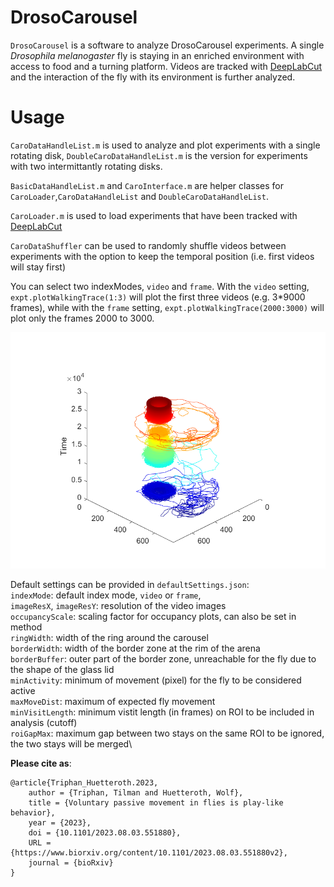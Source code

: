 # DrosoCarousel

`DrosoCarousel` is a software to analyze DrosoCarousel experiments.
A single *Drosophila melanogaster* fly is staying in an enriched environment with access to food and a turning platform.
Videos are tracked with [DeepLabCut](https://github.com/DeepLabCut/DeepLabCut) and the interaction of the fly with its environment is further analyzed.

# Usage

`CaroDataHandleList.m` is used to analyze and plot experiments with a single rotating disk,
`DoubleCaroDataHandleList.m` is the version for experiments with two intermittantly rotating disks.

`BasicDataHandleList.m` and `CaroInterface.m` are helper classes for `CaroLoader`,`CaroDataHandleList` and `DoubleCaroDataHandleList`.

`CaroLoader.m` is used to load experiments that have been tracked with [DeepLabCut](https://github.com/DeepLabCut/DeepLabCut)

`CaroDataShuffler` can be used to randomly shuffle videos between experiments with the option to keep the temporal position (i.e. first videos will stay first)

You can select two indexModes, `video` and `frame`. With the `video` setting, `expt.plotWalkingTrace(1:3)` will plot the first three videos (e.g. 3*9000 frames),
while with the `frame` setting, `expt.plotWalkingTrace(2000:3000)` will plot only the frames 2000 to 3000.

![Example of a walking trace with temporal color code](docs/walkingTrace.png)

Default settings can be provided in `defaultSettings.json`:\
`indexMode`: default index mode, `video` or `frame`,\
`imageResX`, `imageResY`: resolution of the video images\
`occupancyScale`: scaling factor for occupancy plots, can also be set in method\
`ringWidth`: width of the ring around the carousel\
`borderWidth`: width of the border zone at the rim of the arena\
`borderBuffer`: outer part of the border zone, unreachable for the fly due to the shape of the glass lid\
`minActivity`: minimum of movement (pixel) for the fly to be considered active\
`maxMoveDist`: maximum of expected fly movement\
`minVisitLength`: minimum vistit length (in frames) on ROI to be included in analysis (cutoff)\
`roiGapMax`: maximum gap between two stays on the same ROI to be ignored, the two stays will be merged\

**Please cite as**:

    @article{Triphan_Huetteroth.2023,
        author = {Triphan, Tilman and Huetteroth, Wolf},
        title = {Voluntary passive movement in flies is play-like behavior},
        year = {2023},
        doi = {10.1101/2023.08.03.551880},
        URL = {https://www.biorxiv.org/content/10.1101/2023.08.03.551880v2},
        journal = {bioRxiv}
    }	